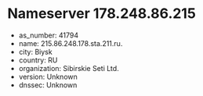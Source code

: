 # Nameserver 178.248.86.215

* as_number: 41794
* name: 215.86.248.178.sta.211.ru.
* city: Biysk
* country: RU
* organization: Sibirskie Seti Ltd.
* version: Unknown
* dnssec: Unknown

